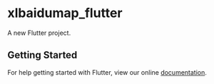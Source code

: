 # xlbaidumap_flutter

A new Flutter project.

## Getting Started

For help getting started with Flutter, view our online
[documentation](http://flutter.io/).
